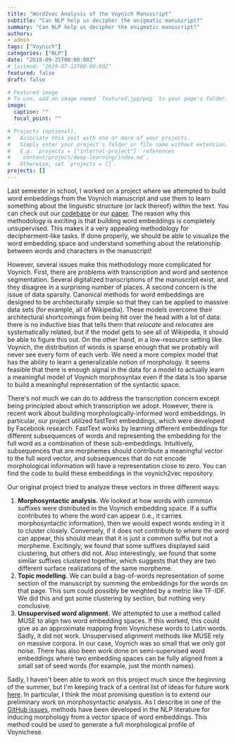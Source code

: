 ```yaml
---
title: "Word2vec Analysis of the Voynich Manuscript"
subtitle: "Can NLP help us decipher the enigmatic manuscript?"
summary: "Can NLP help us decipher the enigmatic manuscript?"
authors:
- admin
tags: ["Voynich"]
categories: ["NLP"]
date: "2018-09-25T00:00:00Z"
# lastmod: "2019-07-12T00:00:00Z"
featured: false
draft: false

# Featured image
# To use, add an image named `featured.jpg/png` to your page's folder. 
image:
  caption: ""
  focal_point: ""

# Projects (optional).
#   Associate this post with one or more of your projects.
#   Simply enter your project's folder or file name without extension.
#   E.g. `projects = ["internal-project"]` references 
#   `content/project/deep-learning/index.md`.
#   Otherwise, set `projects = []`.
projects: []
---
```



Last semester in school, I worked on a project where we attempted to build word embeddings from the Voynich manuscript and use them to learn something about the linguistic structure (or lack thereof) within the text. You can check out our [codebase](https://github.com/viking-sudo-rm/voynich2vec) or our [paper](voynich2vec.pdf). The reason why this methodology is exciting is that building word embeddings is completely unsupervised. This makes it a very appealing methodology for decipherment-like tasks. If done properly, we should be able to visualize the word embedding space and understand something about the relationship between words and characters in the manuscript!

However, several issues make this methodology more complicated for Voynich. First, there are problems with transcription and word and sentence segmentation. Several digitalized transcriptions of the manuscript exist, and they disagree in a surprising number of places. A second concern is the issue of data sparsity. Canonical methods for word embeddings are designed to be architecturally simple so that they can be applied to massive data sets (for example, all of Wikipedia). These models overcome their architectural shortcomings from being hit over the head with a lot of data: there is no inductive bias that tells them that *relocate* and *relocates* are systematically related, but if the model gets to see all of Wikipedia, it should be able to figure this out. On the other hand, in a low-resource setting like Voynich, the distribution of words is sparse enough that we probably will never see every form of each verb. We need a more complex model that has the ability to learn a generalizable notion of morphology. It seems feasible that there is enough signal in the data for a model to actually learn a meaningful model of Voynich morphosyntax even if the data is too sparse to build a meaningful representation of the syntactic space.

There's not much we can do to address the transcription concern except being principled about which transcription we adopt. However, there is recent work about building morphologically-informed word embeddings. In particular, our project utilized fastText embeddings, which were developed by Facebook research. FastText works by learning different embeddings for different subsequences of words and representing the embedding for the full word as a combination of these sub-embeddings. Intuitively, subsequences that are morphemes should contribute a meaningful vector to the full word vector, and subsequences that do not encode morphological information will have a representation close to zero. You can find the code to build these embeddings in the voynich2vec repository.

Our original project tried to analyze these vectors in three different ways:

1. **Morphosyntactic analysis.** We looked at how words with common suffixes were distributed in the Voynich embedding space. If a suffix contributes to where the word can appear (i.e., it carries morphosyntactic information), then we would expect words ending in it to cluster closely. Conversely, if it does not contribute to where the word can appear, this should mean that it is just a common suffix but not a morpheme. Excitingly, we found that some suffixes displayed said clustering, but others did not. Also interestingly, we found that some similar suffixes clustered together, which suggests that they are two different surface realizations of the same morpheme.
2. **Topic modelling.** We can build a bag-of-words representation of some section of the manuscript by summing the embeddings for the words on that page. This sum could possibly be weighted by a metric like TF-IDF. We did this and got some clustering by section, but nothing very conclusive.
3. **Unsupervised word alignment.** We attempted to use a method called MUSE to align two word embedding spaces. If this worked, this could give as an approximate mapping from Voynichese words to Latin words. Sadly, it did not work. Unsupervised alignment methods like MUSE rely on massive corpora. In our case, Voynich was so small that we only got noise. There has also been work done on semi-supervised word embeddings where two embedding spaces can be fully aligned from a small set of seed words (for example, just the month names).

Sadly, I haven't been able to work on this project much since the beginning of the summer, but I'm keeping track of a central list of ideas for future work [here](https://github.com/viking-sudo-rm/voynich2vec/issues). In particular, I think the most promising question is to extend our preliminary work on morphosyntactic analysis. As I describe in one of the [GitHub issues](https://github.com/viking-sudo-rm/voynich2vec/issues/9), methods have been developed in the NLP literature for inducing morphology from a vector space of word embeddings. This method could be used to generate a full morphological profile of Voynichese.